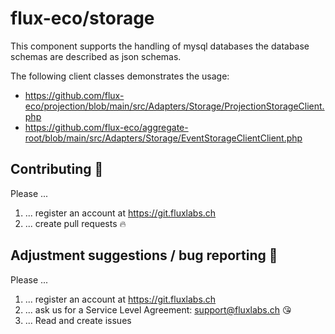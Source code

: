 # flux-eco/storage
This component supports the handling of mysql databases 
the database schemas are described as json schemas.

The following client classes demonstrates the usage:
- https://github.com/flux-eco/projection/blob/main/src/Adapters/Storage/ProjectionStorageClient.php
- https://github.com/flux-eco/aggregate-root/blob/main/src/Adapters/Storage/EventStorageClientClient.php

## Contributing :purple_heart:

Please ...

1. ... register an account at https://git.fluxlabs.ch
2. ... create pull requests :fire:

## Adjustment suggestions / bug reporting :feet:

Please ...

1. ... register an account at https://git.fluxlabs.ch
2. ... ask us for a Service Level Agreement: support@fluxlabs.ch :kissing_heart:
3. ... Read and create issues